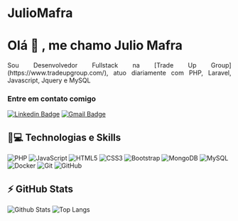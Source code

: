 # JulioMafra
<h1 align = "justify"> Olá 👋 , me chamo Julio Mafra</h1>
<p align = "justify">Sou Desenvolvedor Fullstack na [Trade Up Group](https://www.tradeupgroup.com/), atuo diariamente com PHP, Laravel, Javascript, Jquery e MySQL</p>


### Entre em contato comigo
[![Linkedin Badge](https://img.shields.io/badge/-julio-blue?style=flat-square&logo=Linkedin&logoColor=white&link=https://www.linkedin.com/in/julio-mafra-935297200/)]([https://www.linkedin.com/in/julio-mafra-935297200/](https://www.linkedin.com/in/julio-mafra-935297200/))
[![Gmail Badge](https://img.shields.io/badge/-julioclmafra@gmail.com-c14438?style=flat-square&logo=Gmail&logoColor=white&link=mailto:julioclmafra@gmail.com)](mailto:julioclmafra@gmail.com)

## 🚀💻 Technologias e Skills
![PHP](https://img.shields.io/badge/-PHP-black?style=flat-square&logo=php)
![JavaScript](https://img.shields.io/badge/-JavaScript-black?style=flat-square&logo=javascript)
![HTML5](https://img.shields.io/badge/-HTML5-E34F26?style=flat-square&logo=html5&logoColor=white)
![CSS3](https://img.shields.io/badge/-CSS3-1572B6?style=flat-square&logo=css3)
![Bootstrap](https://img.shields.io/badge/-Bootstrap-563D7C?style=flat-square&logo=bootstrap)
![MongoDB](https://img.shields.io/badge/-MongoDB-black?style=flat-square&logo=mongodb)
![MySQL](https://img.shields.io/badge/-MySQL-black?style=flat-square&logo=mysql)
![Docker](https://img.shields.io/badge/-Docker-black?style=flat-square&logo=docker)
![Git](https://img.shields.io/badge/-Git-black?style=flat-square&logo=git)
![GitHub](https://img.shields.io/badge/-GitHub-181717?style=flat-square&logo=github)

## ⚡ GitHub Stats

![Github Stats](https://github-readme-stats.vercel.app/api?username=julioclma&show_icons=true&count_private=true&show_icons=true&include_all_commits=true)
![Top Langs](https://github-readme-stats.vercel.app/api/top-langs/?username=Julioclma&hide=TeX&layout=compact)
